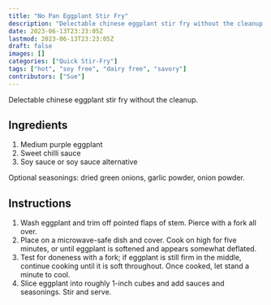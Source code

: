 ```yaml
---
title: "No Pan Eggplant Stir Fry"
description: "Delectable chinese eggplant stir fry without the cleanup."
date: 2023-06-13T23:23:05Z
lastmod: 2023-06-13T23:23:05Z
draft: false
images: []
categories: ["Quick Stir-Fry"]
tags: ["hot", "soy free", "dairy free", "savory"]
contributors: ["Sue"]
---
```


Delectable chinese eggplant stir fry without the cleanup.

## Ingredients

1. Medium purple eggplant
2. Sweet chilli sauce
3. Soy sauce or soy sauce alternative

Optional seasonings: dried green onions, garlic powder, onion powder.

## Instructions

1. Wash eggplant and trim off pointed flaps of stem. Pierce with a fork all over.
2. Place on a microwave-safe dish and cover. Cook on high for five minutes, or until eggplant is softened and appears somewhat deflated.
3. Test for doneness with a fork; if eggplant is still firm in the middle, continue cooking until it is soft throughout. Once cooked, let stand a minute to cool.
4. Slice eggplant into roughly 1-inch cubes and add sauces and seasonings. Stir and serve.
